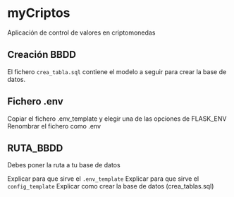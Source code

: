 # myCriptos
Aplicación de control de valores en criptomonedas

## Creación BBDD
El fichero `crea_tabla.sql` contiene el modelo a seguir para crear la base de datos.

## Fichero .env
Copiar el fichero .env_template y elegir una de las opciones de FLASK_ENV 
Renombrar el fichero como .env


## RUTA_BBDD
Debes poner la ruta a tu base de datos


Explicar para que sirve el `.env_template`
Explicar para que sirve el `config_template`
Explicar como crear la base de datos (crea_tablas.sql)